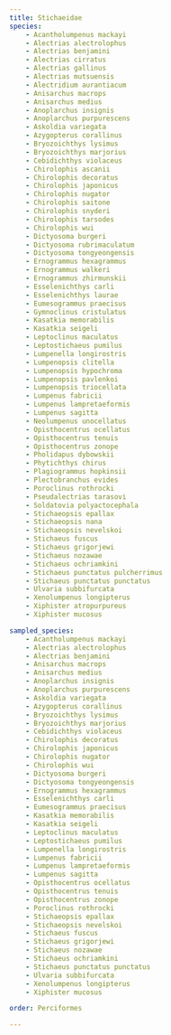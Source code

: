 ```yaml
---
title: Stichaeidae
species:
    - Acantholumpenus mackayi
    - Alectrias alectrolophus
    - Alectrias benjamini
    - Alectrias cirratus
    - Alectrias gallinus
    - Alectrias mutsuensis
    - Alectridium aurantiacum
    - Anisarchus macrops
    - Anisarchus medius
    - Anoplarchus insignis
    - Anoplarchus purpurescens
    - Askoldia variegata
    - Azygopterus corallinus
    - Bryozoichthys lysimus
    - Bryozoichthys marjorius
    - Cebidichthys violaceus
    - Chirolophis ascanii
    - Chirolophis decoratus
    - Chirolophis japonicus
    - Chirolophis nugator
    - Chirolophis saitone
    - Chirolophis snyderi
    - Chirolophis tarsodes
    - Chirolophis wui
    - Dictyosoma burgeri
    - Dictyosoma rubrimaculatum
    - Dictyosoma tongyeongensis
    - Ernogrammus hexagrammus
    - Ernogrammus walkeri
    - Ernogrammus zhirmunskii
    - Esselenichthys carli
    - Esselenichthys laurae
    - Eumesogrammus praecisus
    - Gymnoclinus cristulatus
    - Kasatkia memorabilis
    - Kasatkia seigeli
    - Leptoclinus maculatus
    - Leptostichaeus pumilus
    - Lumpenella longirostris
    - Lumpenopsis clitella
    - Lumpenopsis hypochroma
    - Lumpenopsis pavlenkoi
    - Lumpenopsis triocellata
    - Lumpenus fabricii
    - Lumpenus lampretaeformis
    - Lumpenus sagitta
    - Neolumpenus unocellatus
    - Opisthocentrus ocellatus
    - Opisthocentrus tenuis
    - Opisthocentrus zonope
    - Pholidapus dybowskii
    - Phytichthys chirus
    - Plagiogrammus hopkinsii
    - Plectobranchus evides
    - Poroclinus rothrocki
    - Pseudalectrias tarasovi
    - Soldatovia polyactocephala
    - Stichaeopsis epallax
    - Stichaeopsis nana
    - Stichaeopsis nevelskoi
    - Stichaeus fuscus
    - Stichaeus grigorjewi
    - Stichaeus nozawae
    - Stichaeus ochriamkini
    - Stichaeus punctatus pulcherrimus
    - Stichaeus punctatus punctatus
    - Ulvaria subbifurcata
    - Xenolumpenus longipterus
    - Xiphister atropurpureus
    - Xiphister mucosus

sampled_species:
    - Acantholumpenus mackayi
    - Alectrias alectrolophus
    - Alectrias benjamini
    - Anisarchus macrops
    - Anisarchus medius
    - Anoplarchus insignis
    - Anoplarchus purpurescens
    - Askoldia variegata
    - Azygopterus corallinus
    - Bryozoichthys lysimus
    - Bryozoichthys marjorius
    - Cebidichthys violaceus
    - Chirolophis decoratus
    - Chirolophis japonicus
    - Chirolophis nugator
    - Chirolophis wui
    - Dictyosoma burgeri
    - Dictyosoma tongyeongensis
    - Ernogrammus hexagrammus
    - Esselenichthys carli
    - Eumesogrammus praecisus
    - Kasatkia memorabilis
    - Kasatkia seigeli
    - Leptoclinus maculatus
    - Leptostichaeus pumilus
    - Lumpenella longirostris
    - Lumpenus fabricii
    - Lumpenus lampretaeformis
    - Lumpenus sagitta
    - Opisthocentrus ocellatus
    - Opisthocentrus tenuis
    - Opisthocentrus zonope
    - Poroclinus rothrocki
    - Stichaeopsis epallax
    - Stichaeopsis nevelskoi
    - Stichaeus fuscus
    - Stichaeus grigorjewi
    - Stichaeus nozawae
    - Stichaeus ochriamkini
    - Stichaeus punctatus punctatus
    - Ulvaria subbifurcata
    - Xenolumpenus longipterus
    - Xiphister mucosus

order: Perciformes

---
```

